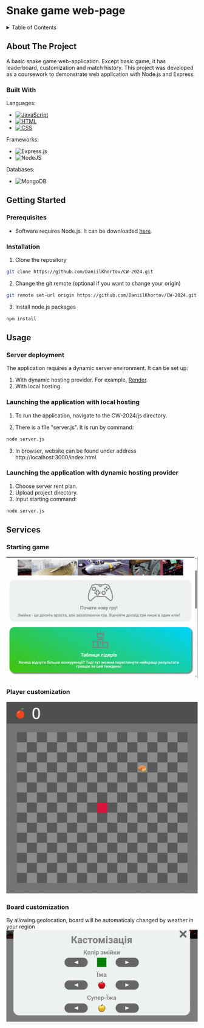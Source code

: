 # Snake game web-page 
<!-- TABLE OF CONTENTS -->
<details>
  <summary>Table of Contents</summary>
  <ol>
    <li>
      <a href="#about-the-project">About The Project</a>
      <ul>
        <li><a href="#built-with">Built With</a></li>
      </ul>
    </li>
    <li>
      <a href="#getting-started">Getting Started</a>
      <ul>
        <li><a href="#prerequisites">Prerequisites</a></li>
        <li><a href="#installation">Installation</a></li>
      </ul>
    </li>
<li>
  <a href="#usage">Usage</a>
  <ul>
    <li><a href="#server-deployment">Server deployment</a></li> 
    <li><a href="#launching-the-application-with-local-hosting">Launching the application with local hosting</a></li>
    <li><a href="#launching-the-application-with-dynamic-hosting-provider">Launching the application with dynamic hosting provider</a></li>
  </ul>
</li>
    <li>
      <a href="#services">Services</a>
      <ul>
        <li><a href="#starting-game">Starting game</a></li>
        <li><a href="#player-customization">Player customization </a></li>
        <li><a href="#board-customization">Board customization </a></li>
      </ul>
    </li>
  </ol>
</details>

## About The Project
A basic snake game web-application. Except basic game, it has leaderboard, customization and match history. This project was developed as a coursework to demonstrate web application with Node.js and Express.

### Built With
Languages:
* [![JavaScript](https://img.shields.io/badge/JavaScript-F7DF1E?logo=javascript&logoColor=000)](#)
* [![HTML](https://img.shields.io/badge/HTML-%23E34F26.svg?logo=html5&logoColor=white)](#)
* 	[![CSS](https://img.shields.io/badge/CSS-1572B6?logo=css3&logoColor=fff)](#)

Frameworks:
* ![Express.js](https://img.shields.io/badge/express.js-%23404d59.svg?style=for-the-badge&logo=express&logoColor=%2361DAFB)
* ![NodeJS](https://img.shields.io/badge/node.js-6DA55F?style=for-the-badge&logo=node.js&logoColor=white)

Databases:
* ![MongoDB](https://img.shields.io/badge/MongoDB-%234ea94b.svg?style=for-the-badge&logo=mongodb&logoColor=white)

## Getting Started
### Prerequisites
* Software requires Node.js. It can be downloaded [here](https://nodejs.org/en/download).

### Installation
1. Clone the repository
  ```sh
  git clone https://github.com/DaniilKhortov/CW-2024.git
  ```
2. Change the git remote (optional if you want to change your origin)
  ```sh
  git remote set-url origin https://github.com/DaniilKhortov/CW-2024.git
  ```
3. Install node.js packages
  ```sh
  npm install
  ```


## Usage
### Server deployment
The application requires a dynamic server environment. It can be set up:
1. With dynamic hosting provider. For example, [Render](https://render.com/).
2. With local hosting.
   
### Launching the application with local hosting
1. To run the application, navigate to the CW-2024/js directory.
   
2. There is a file "server.js". It is run by command:
  ```sh
  node server.js
  ```

3. In browser, website can be found under address http://localhost:3000/index.html.

### Launching the application with dynamic hosting provider
1. Choose server rent plan.
2. Upload project directory.
3. Input starting command:
```sh
node server.js
```

## Services
### Starting game
![](media/starting.gif)


### Player customization 
![](media/custom.gif)

### Board customization 
By allowing geolocation, board will be automaticaly changed by weather in your region 
![](media/weather.gif)








